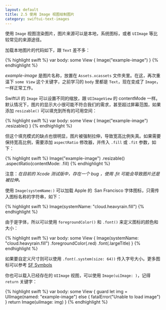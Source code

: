```yaml
---
layout: default
title: 2.5 使用 Image 视图绘制图片
category: swiftui-text-images
---
```


使用 `Image` 视图渲染图片，图片来源可以是本地，系统图标，或者 `UIImage` 等比较常见的来源途径。

加载本地图片的代码如下，跟 `Text` 差不多：

{% highlight swift %}
var body: some View {
    Image("example-image")
}
{% endhighlight %}

*example-image* 是图片名称，放置在 `Assets.xcassets` 文件夹里。在这，再次重温下 `some View` 这个关键字，之前学习的 `body` 里都是 `Text`，现在变成了 `Image`，一样正常工作。

SwiftUI 的 `Image` 可以设置不同的缩放，跟 `UIImageView` 的 contentMode 一样。默认情况下，图片的显示大小很可能不符合我们的需求，甚至超过屏幕范围，如果添加 `resizable()` 可以填充到所有的可用空间：

{% highlight swift %}
var body: some View {
    Image("example-image")
        .resizable()
}
{% endhighlight %}

但这个填充模式的缺点也很明显，图片被强制拉伸，导致宽高比例失真。如果需要保持宽高比例，需要添加 `aspectRatio` 修改器，并传入 `.fill` 或 `.fit` 参数，如下：

{% highlight swift %}
Image("example-image")
    .resizable()
    .aspectRatio(contentMode: .fill)
{% endhighlight %}

注意：*在目前的 Xcode 测试版中，存在一个 bug ，使用 .fit 可能会导致图片还是被拉伸。*


使用 `Image(systemName:)` 可以加载 Apple 的  San Francisco 字体图标，只需传入图标名称的字符串，如下：

{% highlight swift %}
Image(systemName: "cloud.heavyrain.fill")
{% endhighlight %}

由于是字体，所以可以使用 `foregroundColor()` 和 `.font()` 来定义图标的颜色和大小：

{% highlight swift %}
var body: some View {
    Image(systemName: "cloud.heavyrain.fill")
        .foregroundColor(.red)
        .font(.largeTitle)
}
{% endhighlight %}

如果要自定义尺寸则可以使用 `.font(.system(size: 64))` 传入字号大小。更多图标可以参考 <a href="https://developer.apple.com/design/human-interface-guidelines/sf-symbols/overview/" target="_blank">SF Symbols</a>

你也可以载入已经存在的 `UIImage` 视图，可以使用 `Image(uiImage: )`，记得 `return` 关键字：

{% highlight swift %}
var body: some View {
    guard let img = UIImage(named: "example-image") else {
        fatalError("Unable to load image")
    }
    return Image(uiImage: img)
}
{% endhighlight %}

